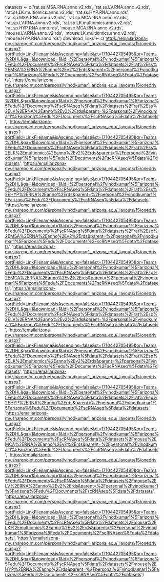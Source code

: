 datasets <- c('rat.ss.MSA.RNA.anno.v2.rds', 'rat.ss.LV.RNA.anno.v2.rds', 'rat.ss.LK.multiomics.anno.v2.rds', 'rat.ss.HYP.RNA.anno.rds', 'rat.sp.MSA.RNA.anno.v2.rds', 'rat.sp.MCA.RNA.anno.v2.rds', 'rat.sp.LV.RNA.anno.v2.rds', 'rat.sp.LK.multiomics.anno.v2.rds', 'rat.sp.HYP.RNA.anno.rds', 'mouse.MCA.RNA.anno.v2.rds', 'mouse.LV.RNA.anno.v2.rds', 'mouse.LK.multiomics.anno.v2.rds', 'mouse.HYP.RNA.anno.rds')
download_links <- c('https://emailarizona-my.sharepoint.com/personal/vinodkumar1_arizona_edu/_layouts/15/onedrive.aspx?sortField=LinkFilename&isAscending=false&ct=1710442705495&or=Teams%2DHL&ga=1&download=1&id=%2Fpersonal%2Fvinodkumar1%5Farizona%5Fedu%2FDocuments%2FscRNAseq%5Fdata%2Fdatasets%2Frat%2Ess%2EMSA%2ERNA%2Eanno%2Ev2%2Erds&parent=%2Fpersonal%2Fvinodkumar1%5Farizona%5Fedu%2FDocuments%2FscRNAseq%5Fdata%2Fdatasets', 'https://emailarizona-my.sharepoint.com/personal/vinodkumar1_arizona_edu/_layouts/15/onedrive.aspx?sortField=LinkFilename&isAscending=false&ct=1710442705495&or=Teams%2DHL&ga=1&download=1&id=%2Fpersonal%2Fvinodkumar1%5Farizona%5Fedu%2FDocuments%2FscRNAseq%5Fdata%2Fdatasets%2Frat%2Ess%2ELV%2ERNA%2Eanno%2Ev2%2Erds&parent=%2Fpersonal%2Fvinodkumar1%5Farizona%5Fedu%2FDocuments%2FscRNAseq%5Fdata%2Fdatasets', 'https://emailarizona-my.sharepoint.com/personal/vinodkumar1_arizona_edu/_layouts/15/onedrive.aspx?sortField=LinkFilename&isAscending=false&ct=1710442705495&or=Teams%2DHL&ga=1&download=1&id=%2Fpersonal%2Fvinodkumar1%5Farizona%5Fedu%2FDocuments%2FscRNAseq%5Fdata%2Fdatasets%2Frat%2Ess%2ELK%2Emultiomics%2Eanno%2Ev2%2Erds&parent=%2Fpersonal%2Fvinodkumar1%5Farizona%5Fedu%2FDocuments%2FscRNAseq%5Fdata%2Fdatasets', 'https://emailarizona-my.sharepoint.com/personal/vinodkumar1_arizona_edu/_layouts/15/onedrive.aspx?sortField=LinkFilename&isAscending=false&ct=1710442705495&or=Teams%2DHL&ga=1&download=1&id=%2Fpersonal%2Fvinodkumar1%5Farizona%5Fedu%2FDocuments%2FscRNAseq%5Fdata%2Fdatasets%2Frat%2Ess%2EHYP%2ERNA%2Eanno%2Erds&parent=%2Fpersonal%2Fvinodkumar1%5Farizona%5Fedu%2FDocuments%2FscRNAseq%5Fdata%2Fdatasets', 'https://emailarizona-my.sharepoint.com/personal/vinodkumar1_arizona_edu/_layouts/15/onedrive.aspx?sortField=LinkFilename&isAscending=false&ct=1710442705495&or=Teams%2DHL&ga=1&download=1&id=%2Fpersonal%2Fvinodkumar1%5Farizona%5Fedu%2FDocuments%2FscRNAseq%5Fdata%2Fdatasets%2Frat%2Esp%2EMSA%2ERNA%2Eanno%2Ev2%2Erds&parent=%2Fpersonal%2Fvinodkumar1%5Farizona%5Fedu%2FDocuments%2FscRNAseq%5Fdata%2Fdatasets', 'https://emailarizona-my.sharepoint.com/personal/vinodkumar1_arizona_edu/_layouts/15/onedrive.aspx?sortField=LinkFilename&isAscending=false&ct=1710442705495&or=Teams%2DHL&ga=1&download=1&id=%2Fpersonal%2Fvinodkumar1%5Farizona%5Fedu%2FDocuments%2FscRNAseq%5Fdata%2Fdatasets%2Frat%2Esp%2EMCA%2ERNA%2Eanno%2Ev2%2Erds&parent=%2Fpersonal%2Fvinodkumar1%5Farizona%5Fedu%2FDocuments%2FscRNAseq%5Fdata%2Fdatasets', 'https://emailarizona-my.sharepoint.com/personal/vinodkumar1_arizona_edu/_layouts/15/onedrive.aspx?sortField=LinkFilename&isAscending=false&ct=1710442705495&or=Teams%2DHL&ga=1&download=1&id=%2Fpersonal%2Fvinodkumar1%5Farizona%5Fedu%2FDocuments%2FscRNAseq%5Fdata%2Fdatasets%2Frat%2Esp%2ELV%2ERNA%2Eanno%2Ev2%2Erds&parent=%2Fpersonal%2Fvinodkumar1%5Farizona%5Fedu%2FDocuments%2FscRNAseq%5Fdata%2Fdatasets', 'https://emailarizona-my.sharepoint.com/personal/vinodkumar1_arizona_edu/_layouts/15/onedrive.aspx?sortField=LinkFilename&isAscending=false&ct=1710442705495&or=Teams%2DHL&ga=1&download=1&id=%2Fpersonal%2Fvinodkumar1%5Farizona%5Fedu%2FDocuments%2FscRNAseq%5Fdata%2Fdatasets%2Frat%2Esp%2ELK%2Emultiomics%2Eanno%2Ev2%2Erds&parent=%2Fpersonal%2Fvinodkumar1%5Farizona%5Fedu%2FDocuments%2FscRNAseq%5Fdata%2Fdatasets', 'https://emailarizona-my.sharepoint.com/personal/vinodkumar1_arizona_edu/_layouts/15/onedrive.aspx?sortField=LinkFilename&isAscending=false&ct=1710442705495&or=Teams%2DHL&ga=1&download=1&id=%2Fpersonal%2Fvinodkumar1%5Farizona%5Fedu%2FDocuments%2FscRNAseq%5Fdata%2Fdatasets%2Frat%2Esp%2EHYP%2ERNA%2Eanno%2Erds&parent=%2Fpersonal%2Fvinodkumar1%5Farizona%5Fedu%2FDocuments%2FscRNAseq%5Fdata%2Fdatasets', 'https://emailarizona-my.sharepoint.com/personal/vinodkumar1_arizona_edu/_layouts/15/onedrive.aspx?sortField=LinkFilename&isAscending=false&ct=1710442705495&or=Teams%2DHL&ga=1&download=1&id=%2Fpersonal%2Fvinodkumar1%5Farizona%5Fedu%2FDocuments%2FscRNAseq%5Fdata%2Fdatasets%2Fmouse%2EMCA%2ERNA%2Eanno%2Ev2%2Erds&parent=%2Fpersonal%2Fvinodkumar1%5Farizona%5Fedu%2FDocuments%2FscRNAseq%5Fdata%2Fdatasets', 'https://emailarizona-my.sharepoint.com/personal/vinodkumar1_arizona_edu/_layouts/15/onedrive.aspx?sortField=LinkFilename&isAscending=false&ct=1710442705495&or=Teams%2DHL&ga=1&download=1&id=%2Fpersonal%2Fvinodkumar1%5Farizona%5Fedu%2FDocuments%2FscRNAseq%5Fdata%2Fdatasets%2Fmouse%2ELV%2ERNA%2Eanno%2Ev2%2Erds&parent=%2Fpersonal%2Fvinodkumar1%5Farizona%5Fedu%2FDocuments%2FscRNAseq%5Fdata%2Fdatasets', 'https://emailarizona-my.sharepoint.com/personal/vinodkumar1_arizona_edu/_layouts/15/onedrive.aspx?sortField=LinkFilename&isAscending=false&ct=1710442705495&or=Teams%2DHL&ga=1&download=1&id=%2Fpersonal%2Fvinodkumar1%5Farizona%5Fedu%2FDocuments%2FscRNAseq%5Fdata%2Fdatasets%2Fmouse%2ELK%2Emultiomics%2Eanno%2Ev2%2Erds&parent=%2Fpersonal%2Fvinodkumar1%5Farizona%5Fedu%2FDocuments%2FscRNAseq%5Fdata%2Fdatasets', 'https://emailarizona-my.sharepoint.com/personal/vinodkumar1_arizona_edu/_layouts/15/onedrive.aspx?sortField=LinkFilename&isAscending=false&ct=1710442705495&or=Teams%2DHL&ga=1&download=1&id=%2Fpersonal%2Fvinodkumar1%5Farizona%5Fedu%2FDocuments%2FscRNAseq%5Fdata%2Fdatasets%2Fmouse%2EHYP%2ERNA%2Eanno%2Erds&parent=%2Fpersonal%2Fvinodkumar1%5Farizona%5Fedu%2FDocuments%2FscRNAseq%5Fdata%2Fdatasets')
